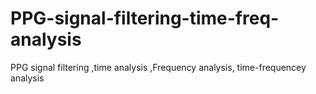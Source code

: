 # PPG-signal-filtering-time-freq-analysis
PPG signal filtering ,time analysis ,Frequency analysis, time-frequencey analysis 
